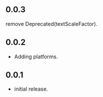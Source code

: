 
## 0.0.3

remove Deprecated(textScaleFactor).

## 0.0.2

* Adding platforms.

## 0.0.1

* initial release.